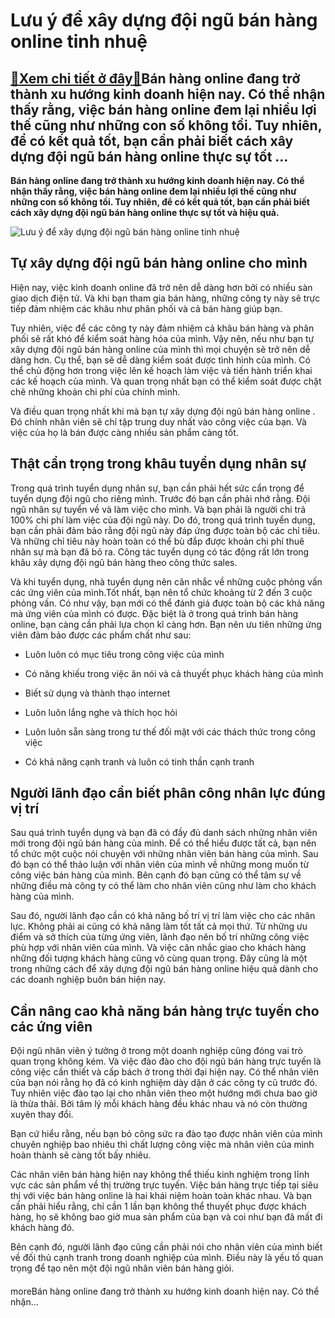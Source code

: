 Lưu ý để xây dựng đội ngũ bán hàng online tinh nhuệ
===================================================

[:gift:Xem chi tiết ở đây:gift:](https://hddtvn.com/luu-y-de-xay-dung-doi-ngu-ban-hang-online-tinh-nhue/)Bán hàng online đang trở thành xu hướng kinh doanh hiện nay. Có thể nhận thấy rằng, việc bán hàng online đem lại nhiều lợi thế cũng như những con số không tồi. Tuy nhiên, để có kết quả tốt, bạn cần phải biết cách xây dựng đội ngũ bán hàng online thực sự tốt …
-------------------------------------------------------------------------------------------------------------------------------------------------------------------------------------------------------------------------------------------------------------------

**Bán hàng online đang trở thành xu hướng kinh doanh hiện nay. Có thể nhận thấy rằng, việc bán hàng online đem lại nhiều lợi thế cũng như những con số không tồi. Tuy nhiên, để có kết quả tốt, bạn cần phải biết cách xây dựng đội ngũ bán hàng online thực sự tốt và hiệu quả.**


![Lưu ý để xây dựng đội ngũ bán hàng online tinh nhuệ](https://hddtvn.com/wp-content/uploads/2021/01/online-shopping-paper-cartons-parcel-with-shopping-cart-logo-laptop-keyboard_9635-3291.jpg)


Tự xây dựng đội ngũ bán hàng online cho mình
--------------------------------------------


Hiện nay, việc kinh doanh online đã trở nên dễ dàng hơn bởi có nhiều sàn giao dịch điện tử. Và khi bạn tham gia bán hàng, những công ty này sẽ trực tiếp đảm nhiệm các khâu như phân phối và cả bán hàng giúp bạn.


Tuy nhiên, việc để các công ty này đảm nhiệm cả khâu bán hàng và phân phối sẽ rất khó để kiểm soát hàng hóa của mình. Vậy nên, nếu như bạn tự xây dựng đội ngũ bán hàng online của mình thì mọi chuyện sẽ trở nên dễ dàng hơn. Cụ thể, bạn sẽ dễ dàng kiểm soát được tình hình của mình. Có thể chủ động hơn trong việc lên kế hoạch làm việc và tiến hành triển khai các kế hoạch của mình. Và quan trọng nhất bạn có thể kiểm soát được chặt chẽ những khoản chi phí của chính mình.


Và điều quan trọng nhất khi mà bạn tự xây dựng đội ngũ bán hàng online . Đó chính nhân viên sẽ chỉ tập trung duy nhất vào công việc của bạn. Và việc của họ là bán được càng nhiều sản phẩm càng tốt.


Thật cẩn trọng trong khâu tuyển dụng nhân sự
--------------------------------------------


Trong quá trình tuyển dụng nhân sự, bạn cần phải hết sức cẩn trọng để tuyển dụng đội ngũ cho riêng mình. Trước đó bạn cần phải nhớ rằng. Đội ngũ nhân sự tuyển về và làm việc cho mình. Và bạn phải là người chi trả 100% chi phí làm việc của đội ngũ này. Do đó, trong quá trình tuyển dụng, bạn cần phải đảm bảo rằng đội ngũ này đáp ứng được toàn bộ các chỉ tiêu. Và những chỉ tiêu này hoàn toàn có thể bù đắp được khoản chi phí thuê  nhân sự mà bạn đã bỏ ra. Công tác tuyển dụng có tác động rất lớn trong khâu xây dựng đội ngũ bán hàng theo công thức sales.


Và khi tuyển dụng, nhà tuyển dụng nên cân nhắc về những cuộc phỏng vấn các ứng viên của mình.Tốt nhất, bạn nên tổ chức khoảng từ 2 đến 3 cuộc phỏng vấn. Có như vậy, bạn mới có thể đánh giá được toàn bộ các khả năng mà ứng viên của mình có được. Đặc biệt là ở trong quá trình bán hàng online, bạn càng cần phải lựa chọn kĩ càng hơn. Bạn nên ưu tiên những ứng viên đảm bảo được các phẩm chất như sau:




* Luôn luôn có mục tiêu trong công việc của mình

* Có năng khiếu trong việc ăn nói và cả thuyết phục khách hàng của mình

* Biết sử dụng và thành thạo internet

* Luôn luôn lắng nghe và thích học hỏi

* Luôn luôn sẵn sàng trong tư thế đối mặt với các thách thức trong công việc

* Có khả năng cạnh tranh và luôn có tinh thần cạnh tranh



Người lãnh đạo cần biết phân công nhân lực đúng vị trí
------------------------------------------------------


Sau quá trình tuyển dụng và bạn đã có đầy đủ danh sách những nhân viên mới trong đội ngũ bán hàng của mình. Để có thể hiểu được tất cả, bạn nên tổ chức một cuộc nói chuyện với những nhân viên bán hàng của mình. Sau đó bạn có thể thảo luận với nhân viên của mình về những mong muốn từ công việc bán hàng của mình. Bên cạnh đó bạn cũng có thể tâm sự về những điều mà công ty có thể làm cho nhân viên cũng như làm cho khách hàng của mình.


Sau đó, người lãnh đạo cần có khả năng bố trí vị trí làm việc cho các nhân lực. Không phải ai cũng có khả năng làm tốt tất cả mọi thứ. Từ những ưu điểm và sở thích của từng ứng viên, lãnh đạo nên bố trí những công việc phù hợp với nhân viên của mình. Và việc cân nhắc giao cho khách hàng những đối tượng khách hàng cũng vô cùng quan trọng. Đây cũng là một trong những cách để xây dựng đội ngũ bán hàng online hiệu quả dành cho các doanh nghiệp buôn bán hiện nay.


Cần nâng cao khả năng bán hàng trực tuyến cho các ứng viên
----------------------------------------------------------


Đội ngũ nhân viên ý tưởng ở trong một doanh nghiệp cũng đóng vai trò quan trọng không kém. Và việc đào đào cho đội ngũ bán hàng trực tuyến là công việc cần thiết và cấp bách ở trong thời đại hiện nay. Có thể nhân viên của bạn nói rằng họ đã có kinh nghiệm dày dặn ở các công ty cũ trước đó. Tuy nhiên việc đào tạo lại cho nhân viên theo một hướng mới chưa bao giờ là thừa thãi. Bởi tâm lý mỗi khách hàng đều khác nhau và nó còn thường xuyên thay đổi.


Bạn cứ hiểu rằng, nếu bạn bỏ công sức ra đào tạo được nhân viên của mình chuyên nghiệp bao nhiêu thì chất lượng công việc mà nhân viên của mình hoàn thành sẽ càng tốt bấy nhiêu.


Các nhân viên bán hàng hiện nay không thể thiếu kinh nghiệm trong lĩnh vực các sản phẩm về thị trường trực tuyến. Việc bán hàng trực tiếp tại siêu thị với việc bán hàng online là hai khái niệm hoàn toàn khác nhau. Và bạn cần phải hiểu rằng, chỉ cần 1 lần bạn không thể thuyết phục được khách hàng, họ sẽ không bao giờ mua sản phẩm của bạn và coi như bạn đã mất đi khách hàng đó.


Bên cạnh đó, người lãnh đạo cũng cần phải nói cho nhân viên của mình biết về đối thủ cạnh tranh trong doanh nghiệp của mình. Điều này là yếu tố quan trọng để tạo nên một đội ngũ nhân viên bán hàng giỏi.


#### 


moreBán hàng online đang trở thành xu hướng kinh doanh hiện nay. Có thể nhận…

